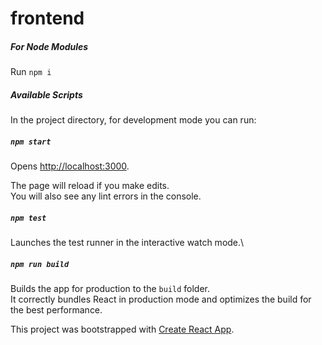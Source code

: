 #   frontend

####
##### For Node Modules

Run `npm i`

##### Available Scripts

In the project directory, for development mode you can run:

##### `npm start`

Opens [http://localhost:3000](http://localhost:3000).

The page will reload if you make edits.\
You will also see any lint errors in the console.

##### `npm test`

Launches the test runner in the interactive watch mode.\


##### `npm run build`

Builds the app for production to the `build` folder.\
It correctly bundles React in production mode and optimizes the build for the best performance.

This project was bootstrapped with [Create React App](https://github.com/facebook/create-react-app).
